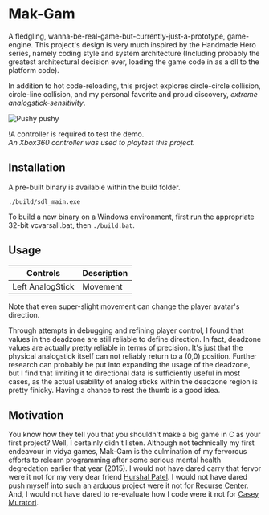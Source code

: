 Mak-Gam
=======
A fledgling, wanna-be-real-game-but-currently-just-a-prototype, game-engine.
This project's design is very much inspired by the Handmade Hero series, namely
coding style and system architecture (Including probably the greatest
architectural decision ever, loading the game code in as a dll to the platform
code).  
  
In addition to hot code-reloading, this project explores circle-circle
collision, circle-line collision, and my personal favorite and proud discovery,
_extreme analogstick-sensitivity_. 

![Pushy pushy](http://i.imgur.com/l9mDupK.gif)

!A controller is required to test the demo.  
_An Xbox360 controller was used to playtest this project._

Installation
------------

A pre-built binary is available within the build folder.
```
./build/sdl_main.exe
```

To build a new binary on a Windows environment, first run the appropriate 32-bit
vcvarsall.bat, then `./build.bat`.

Usage
-----

| Controls | Description |
| :---: | --- |
| Left AnalogStick | Movement |

Note that even super-slight movement can change the player avatar's direction.  
  
Through attempts in debugging and refining player control, I found that values
in the deadzone are still reliable to define direction. In fact, deadzone values
are actually pretty reliable in terms of precision. It's just that the physical
analogstick itself can not reliably return to a (0,0) position. Further research
can probably be put into expanding the usage of the deadzone, but I find that
limiting it to directional data is sufficiently useful in most cases, as the
actual usability of analog sticks within the deadzone region is pretty finicky.
Having a chance to rest the thumb is a good idea.

Motivation
----------
You know how they tell you that you shouldn't make a big game in C as your first
project? Well, I certainly didn't listen. Although not technically my first
endeavour in vidya games, Mak-Gam is the culmination of my fervorous efforts to
relearn programming after some serious mental health degredation earlier that
year (2015). I would not have dared carry that fervor were it not for my very
dear friend [Hurshal Patel](https://github.com/choochootrain). I would not have
dared push myself into such an arduous project were it not for [Recurse
Center](https://www.recurse.com/). And, I would not have dared to re-evaluate how
I code were it not for [Casey
Muratori](https://mollyrocket.com/casey/about.html).

